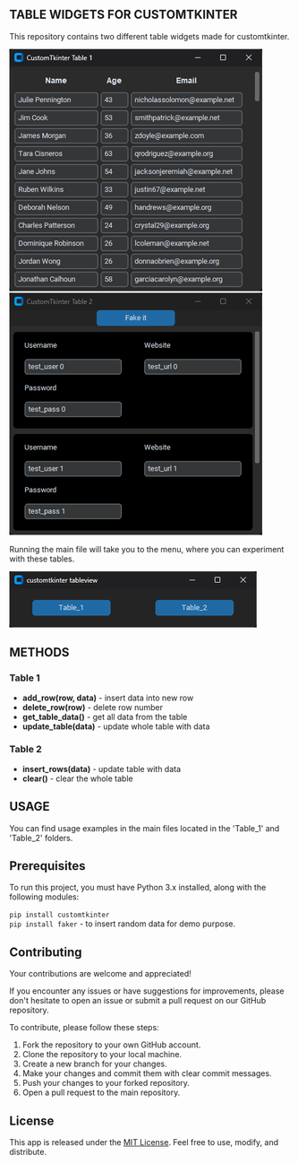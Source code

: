 ## TABLE WIDGETS FOR CUSTOMTKINTER

This repository contains two different table widgets made for customtkinter.

![](img/screenshot/2.png)   
![](img/screenshot/3.png)

Running the main file will take you to the menu, where you can experiment with these tables.

![](img/screenshot/1.png)


## METHODS

### Table 1

- **add_row(row, data)** - insert data into new row
- **delete_row(row)** - delete row number
- **get_table_data()** - get all data from the table
- **update_table(data)** - update whole table with data

### Table 2

- **insert_rows(data)** - update table with data
- **clear()** - clear the whole table


## USAGE

You can find usage examples in the main files located in the 'Table_1' and 'Table_2' folders.


## Prerequisites

To run this project, you must have Python 3.x installed, along with the following modules:

`pip install customtkinter`   
`pip install faker` - to insert random data for demo purpose.


## Contributing

Your contributions are welcome and appreciated!

If you encounter any issues or have suggestions for improvements, please don't hesitate to open an issue or submit a pull request on our GitHub repository.

To contribute, please follow these steps:

1. Fork the repository to your own GitHub account.
2. Clone the repository to your local machine.
3. Create a new branch for your changes.
4. Make your changes and commit them with clear commit messages.
5. Push your changes to your forked repository.
6. Open a pull request to the main repository.


## License

This app is released under the [MIT License](LICENSE). Feel free to use, modify, and distribute.